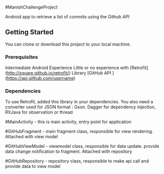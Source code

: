 #ManishChallengeProject

Android app to retrieve a list of commits using the Github API 


## Getting Started

You can clone or download this project to your local machine. 

### Prerequisites

Intermediate Android Experience
Little or no experience with [Retrofit] (http://square.github.io/retrofit/) Library
[GitHub API  ] (https://api.github.com/username)



### Dependencies
To use Retrofit, added this library in your dependencies. You also need a converter used for JSON format : Gson.
Dagger for dependency injection, RXJava for observation or thread

#MainActivity - this is main activity, entry point for application

#GitHubFragment - main fragment class, responsible for view rendering. Attached with view model

#GitHubViewModel - viewmodel class, responsible for data update. provide data change notification to fragment. Attached with repository

#GitHubRepository - repository class, responsible to make api call and provide data to view model




